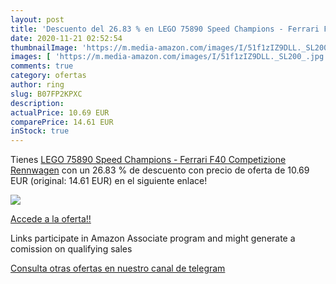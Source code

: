 ```yaml
---
layout: post
title: 'Descuento del 26.83 % en LEGO 75890 Speed Champions - Ferrari F40'
date: 2020-11-21 02:52:54
thumbnailImage: 'https://m.media-amazon.com/images/I/51f1zIZ9DLL._SL200_.jpg'
images: [ 'https://m.media-amazon.com/images/I/51f1zIZ9DLL._SL200_.jpg' ]
comments: true
category: ofertas
author: ring
slug: B07FP2KPXC
description:
actualPrice: 10.69 EUR
comparePrice: 14.61 EUR
inStock: true
---
```


Tienes [LEGO 75890 Speed Champions - Ferrari F40 Competizione  Rennwagen](https://www.amazon.de/dp/B07FP2KPXC/?tag=redken02-21) con un 26.83 % de descuento con precio de oferta de 10.69 EUR (original: 14.61 EUR) en el siguiente enlace!

[![](https://m.media-amazon.com/images/I/51f1zIZ9DLL._SL200_.jpg)](https://www.amazon.de/dp/B07FP2KPXC/?tag=redken02-21)

[Accede a la oferta!!](https://www.amazon.de/dp/B07FP2KPXC/?tag=redken02-21)

Links participate in Amazon Associate program and might generate a comission on qualifying sales

[Consulta otras ofertas en nuestro canal de telegram](https://t.me/s/ofertas25)
